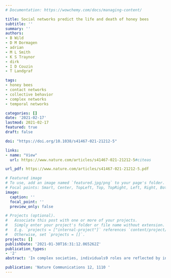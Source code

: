 ```yaml
---
# Documentation: https://wowchemy.com/docs/managing-content/

title: Social networks predict the life and death of honey bees
subtitle: ''
summary: ''
authors:
- B Wild
- D M Dormagen
- adrian
- M L Smith
- K S Traynor
- dirk
- I D Couzin
- T Landgraf

tags:
- honey bees
- contact networks
- collective behavior
- complex networks
- temporal networks

categories: []
date: '2021-02-17'
lastmod: 2021-02-17
featured: true
draft: false

doi: "https://doi.org/10.1038/s41467-021-21212-5"

links:
- name: "View"
  url: https://www.nature.com/articles/s41467-021-21212-5#citeas

url_pdf: https://www.nature.com/articles/s41467-021-21212-5.pdf

# Featured image
# To use, add an image named `featured.jpg/png` to your page's folder.
# Focal points: Smart, Center, TopLeft, Top, TopRight, Left, Right, BottomLeft, Bottom, BottomRight.
image:
  caption: ''
  focal_point: ''
  preview_only: false

# Projects (optional).
#   Associate this post with one or more of your projects.
#   Simply enter your project's folder or file name without extension.
#   E.g. `projects = ["internal-project"]` references `content/project/deep-learning/index.md`.
#   Otherwise, set `projects = []`.
projects: []
publishDate: '2021-01-30T16:31:12.065262Z'
publication_types:
- '2'
abstract: 'In complex societies, individuals9 roles are reflected by interactions with other conspecifics. Honey bees (Apis mellifera) generally change tasks as they age, but developmental trajectories of individuals can vary drastically due to physiological and environmental factors. We introduce a succinct descriptor of an individual9s social network that can be obtained without interfering with the colony. This network age accurately predicts task allocation, survival, activity patterns, and future behavior. We analyze developmental trajectories of multiple cohorts of individuals in a natural setting and identify distinct developmental pathways and critical life changes. Our findings suggest a high stability in task allocation on an individual level. We show that our method is versatile and can extract different properties from social networks, opening up a broad range of future studies. Our approach highlights the relationship of social interactions and individual traits, and provides a scalable technique for understanding how complex social systems function.'

publication: 'Nature Communications 12, 1110 '
---
```

